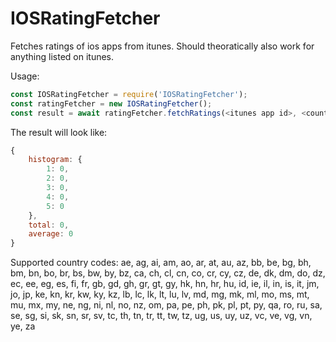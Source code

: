 # IOSRatingFetcher
Fetches ratings of ios apps from itunes. Should theoratically also work for anything listed on itunes.

Usage:

```javascript
const IOSRatingFetcher = require('IOSRatingFetcher');
const ratingFetcher = new IOSRatingFetcher();
const result = await ratingFetcher.fetchRatings(<itunes app id>, <country code>);
```

The result will look like:
```javascript
{
    histogram: {
        1: 0,
        2: 0,
        3: 0,
        4: 0,
        5: 0
    },
    total: 0,
    average: 0
}
```

Supported country codes:
ae, ag, ai, am, ao, ar, at, au, az, bb, be, bg, bh, bm, bn, bo, br, bs, bw, by, bz, ca, ch, cl, cn, co, cr, cy, cz, de, dk, dm, do, dz, ec, ee, eg, es, fi, fr, gb, gd, gh, gr, gt, gy, hk, hn, hr, hu, id, ie, il, in, is, it, jm, jo, jp, ke, kn, kr, kw, ky, kz, lb, lc, lk, lt, lu, lv, md, mg, mk, ml, mo, ms, mt, mu, mx, my, ne, ng, ni, nl, no, nz, om, pa, pe, ph, pk, pl, pt, py, qa, ro, ru, sa, se, sg, si, sk, sn, sr, sv, tc, th, tn, tr, tt, tw, tz, ug, us, uy, uz, vc, ve, vg, vn, ye, za
